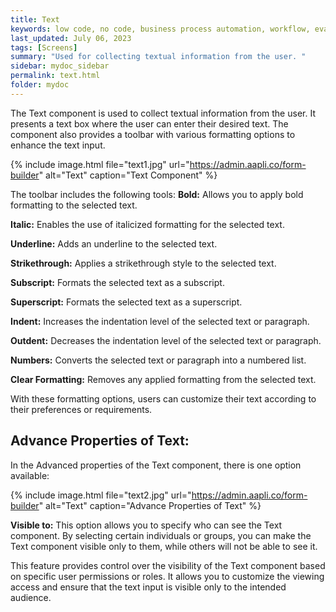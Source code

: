 ```yaml
---
title: Text
keywords: low code, no code, business process automation, workflow, evaluation matrixs
last_updated: July 06, 2023
tags: [Screens]
summary: "Used for collecting textual information from the user. " 
sidebar: mydoc_sidebar
permalink: text.html
folder: mydoc
---
```


The Text component is used to collect textual information from the user. It presents a text box where the user can enter their desired text. The component also provides a toolbar with various formatting options to enhance the text input.

{% include image.html file="text1.jpg" url="https://admin.aapli.co/form-builder" alt="Text" caption="Text Component" %}

The toolbar includes the following tools:
**Bold:** Allows you to apply bold formatting to the selected text.

**Italic:** Enables the use of italicized formatting for the selected text.

**Underline:** Adds an underline to the selected text.

**Strikethrough:** Applies a strikethrough style to the selected text.

**Subscript:** Formats the selected text as a subscript.

**Superscript:** Formats the selected text as a superscript.

**Indent:** Increases the indentation level of the selected text or paragraph.

**Outdent:** Decreases the indentation level of the selected text or paragraph.

**Numbers:** Converts the selected text or paragraph into a numbered list.

**Clear Formatting:** Removes any applied formatting from the selected text.

With these formatting options, users can customize their text according to their preferences or requirements.

## Advance Properties of Text:
In the Advanced properties of the Text component, there is one option available:

{% include image.html file="text2.jpg" url="https://admin.aapli.co/form-builder" alt="Text" caption="Advance Properties of Text" %}

**Visible to:** This option allows you to specify who can see the Text component. By selecting certain individuals or groups, you can make the Text component visible only to them, while others will not be able to see it.

This feature provides control over the visibility of the Text component based on specific user permissions or roles. It allows you to customize the viewing access and ensure that the text input is visible only to the intended audience.

